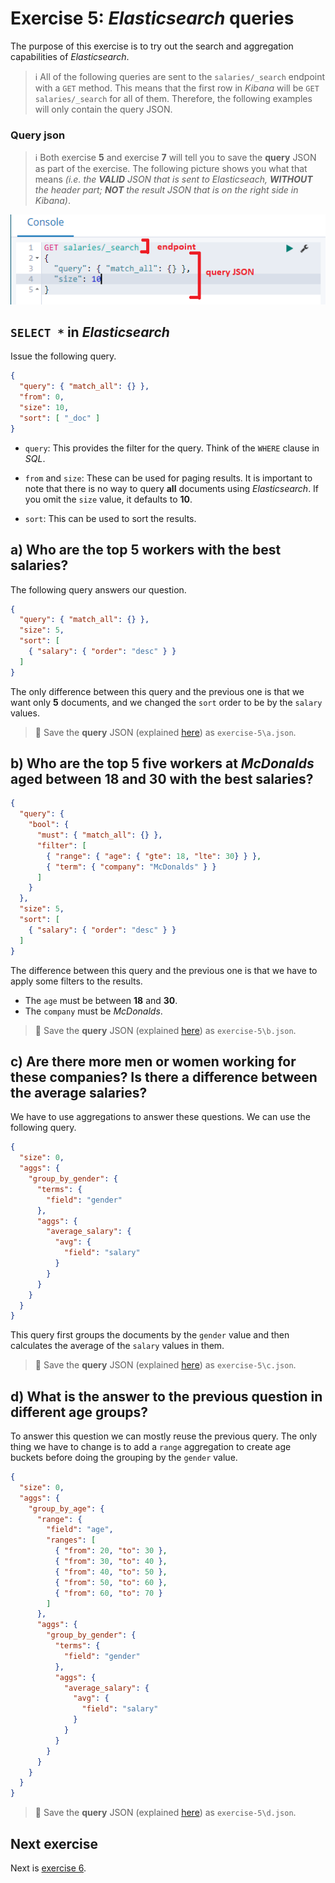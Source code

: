 # Exercise 5: _Elasticsearch_ queries

The purpose of this exercise is to try out the search and aggregation capabilities of _Elasticsearch_.

> :information_source: All of the following queries are sent to the `salaries/_search` endpoint with a `GET` method. This means that the first row in _Kibana_ will be `GET salaries/_search` for all of them. Therefore, the following examples will only contain the query JSON.

### Query json

> :information_source: Both exercise **5** and exercise **7** will tell you to save the **query** JSON as part of the exercise. The following picture shows you what that means _(i.e. the **VALID** JSON that is sent to Elasticseach, **WITHOUT** the header part; **NOT** the result JSON that is on the right side in Kibana)_.

![Kibana query parts](./images/kibana-query-parts.png)

## `SELECT *` in _Elasticsearch_

Issue the following query.

```json
{
  "query": { "match_all": {} },
  "from": 0,
  "size": 10,
  "sort": [ "_doc" ]
}
```

* `query`: This provides the filter for the query. Think of the `WHERE` clause in _SQL_.

* `from` and `size`: These can be used for paging results. It is important to note that there is no way to query **all** documents using _Elasticsearch_. If you omit the `size` value, it defaults to **10**.

* `sort`: This can be used to sort the results.

## a) Who are the top **5** workers with the best salaries?

The following query answers our question.

```json
{
  "query": { "match_all": {} },
  "size": 5,
  "sort": [
    { "salary": { "order": "desc" } }
  ]
}
```

The only difference between this query and the previous one is that we want only **5** documents, and we changed the `sort` order to be by the `salary` values.

> :memo: Save the **query** JSON (explained [here](#query-json)) as `exercise-5\a.json`.

## b) Who are the top **5** five workers at _McDonalds_ aged between **18** and **30** with the best salaries?

```json
{
  "query": { 
    "bool": {
      "must": { "match_all": {} },
      "filter": [
        { "range": { "age": { "gte": 18, "lte": 30} } },
        { "term": { "company": "McDonalds" } }
      ]
    }
  },
  "size": 5,
  "sort": [
    { "salary": { "order": "desc" } }
  ]
}
```

The difference between this query and the previous one is that we have to apply some filters to the results.

* The `age` must be between **18** and **30**.
* The `company` must be _McDonalds_.

> :memo: Save the **query** JSON (explained [here](#query-json)) as `exercise-5\b.json`.

## c) Are there more men or women working for these companies? Is there a difference between the average salaries?

We have to use aggregations to answer these questions. We can use the following query.

```json
{
  "size": 0,
  "aggs": {
    "group_by_gender": {
      "terms": {
        "field": "gender"
      },
      "aggs": {
        "average_salary": {
          "avg": {
            "field": "salary"
          }
        }
      }
    }
  }
}
```

This query first groups the documents by the `gender` value and then calculates the average of the `salary` values in them.

> :memo: Save the **query** JSON (explained [here](#query-json)) as `exercise-5\c.json`.

## d) What is the answer to the previous question in different age groups?

To answer this question we can mostly reuse the previous query. The only thing we have to change is to add a `range` aggregation to create age buckets before doing the grouping by the `gender` value.

```json
{
  "size": 0,
  "aggs": {
    "group_by_age": {
      "range": {
        "field": "age",
        "ranges": [
          { "from": 20, "to": 30 },
          { "from": 30, "to": 40 },
          { "from": 40, "to": 50 },
          { "from": 50, "to": 60 },
          { "from": 60, "to": 70 }
        ]
      },
      "aggs": {
        "group_by_gender": {
          "terms": {
            "field": "gender"
          },
          "aggs": {
            "average_salary": {
              "avg": {
                "field": "salary"
              }
            }
          }
        }
      }
    }
  }
}
```

> :memo: Save the **query** JSON (explained [here](#query-json)) as `exercise-5\d.json`.

## Next exercise

Next is [exercise 6](exercise6.md).